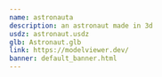 ```yaml
---
name: astronauta
description: an astronaut made in 3d
usdz: astronaut.usdz
glb: Astronaut.glb
link: https://modelviewer.dev/
banner: default_banner.html
---
```


